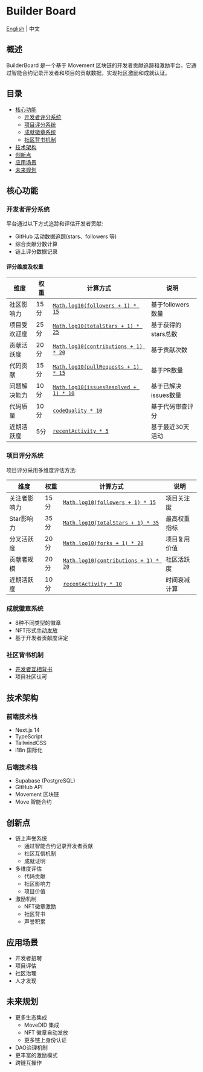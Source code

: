 # Builder Board

[English](./README_EN.md) | 中文

## 概述

BuilderBoard 是一个基于 Movement 区块链的开发者贡献追踪和激励平台。它通过智能合约记录开发者和项目的贡献数据，实现社区激励和成就认证。

## 目录

- [核心功能](#核心功能)
  - [开发者评分系统](#开发者评分系统)
  - [项目评分系统](#项目评分系统)
  - [成就徽章系统](#成就徽章系统)
  - [社区背书机制](#社区背书机制)
- [技术架构](#技术架构)
- [创新点](#创新点)
- [应用场景](#应用场景)
- [未来规划](#未来规划)

## 核心功能

### 开发者评分系统

平台通过以下方式追踪和评估开发者贡献:

- GitHub 活动数据追踪(stars、followers 等)
- 综合贡献分数计算
- 链上评分数据记录

#### 评分维度及权重

| 维度 | 权重 | 计算方式 | 说明 |
|------|------|----------|------|
| 社区影响力 | 15分 | [`Math.log10(followers + 1) * 15`](./src/utils/score-calculator.ts) | 基于followers数量 |
| 项目受欢迎度 | 25分 | [`Math.log10(totalStars + 1) * 25`](./src/utils/score-calculator.ts) | 基于获得的stars总数 |
| 贡献活跃度 | 20分 | [`Math.log10(contributions + 1) * 20`](./src/utils/score-calculator.ts) | 基于贡献次数 |
| 代码贡献 | 15分 | [`Math.log10(pullRequests + 1) * 15`](./src/utils/score-calculator.ts) | 基于PR数量 |
| 问题解决能力 | 10分 | [`Math.log10(issuesResolved + 1) * 10`](./src/utils/score-calculator.ts) | 基于已解决issues数量 |
| 代码质量 | 10分 | [`codeQuality * 10`](./src/utils/score-calculator.ts) | 基于代码审查评分 |
| 近期活跃度 | 5分 | [`recentActivity * 5`](./src/utils/score-calculator.ts) | 基于最近30天活动 |

### 项目评分系统

项目评分采用多维度评估方法:

| 维度 | 权重 | 计算方式 | 说明 |
|------|------|----------|------|
| 关注者影响力 | 15分 | [`Math.log10(followers + 1) * 15`](./src/utils/score-calculator.ts) | 项目关注度 |
| Star影响力 | 35分 | [`Math.log10(totalStars + 1) * 35`](./src/utils/score-calculator.ts) | 最高权重指标 |
| 分叉活跃度 | 20分 | [`Math.log10(forks + 1) * 20`](./src/utils/score-calculator.ts) | 项目复用价值 |
| 贡献者规模 | 20分 | [`Math.log10(contributions + 1) * 20`](./src/utils/score-calculator.ts) | 社区活跃度 |
| 近期活跃度 | 10分 | [`recentActivity * 10`](./src/utils/score-calculator.ts) | 时间衰减计算 |

### 成就徽章系统

- 8种不同类型的徽章
- NFT形式[手动发放](./move/sources/github_score.move)
- 基于开发者贡献度评定

### 社区背书机制

- [开发者互相背书](./move/sources/github_score.move)
- 项目社区认可

## 技术架构

### 前端技术栈

- Next.js 14
- TypeScript
- TailwindCSS
- i18n 国际化

### 后端技术栈

- Supabase (PostgreSQL)
- GitHub API
- Movement 区块链
- Move 智能合约

## 创新点

- 链上声誉系统
  - 通过智能合约记录开发者贡献
  - 社区互信机制
  - 成就证明
- 多维度评估
  - 代码贡献
  - 社区影响力
  - 项目价值
- 激励机制
  - NFT徽章激励
  - 社区背书
  - 声誉积累

## 应用场景

- 开发者招聘
- 项目评估
- 社区治理
- 人才发现

## 未来规划

- 更多生态集成
  - MoveDID 集成
  - NFT 徽章自动发放
  - 更多链上身份认证
- DAO治理机制
- 更丰富的激励模式
- 跨链互操作
